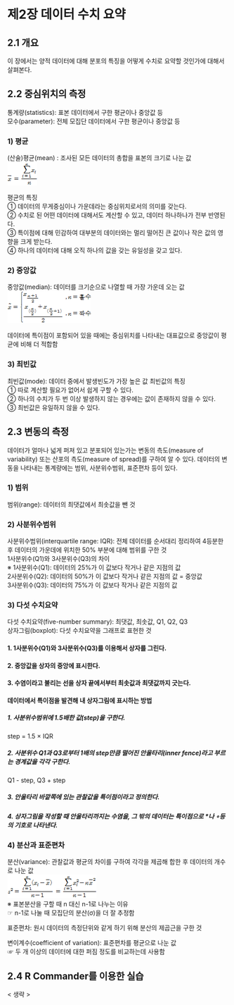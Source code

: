 # 제2장 데이터 수치 요약

## 2.1 개요
 이 장에서는 양적 데이터에 대해 분포의 특징을 어떻게 수치로 요약할 것인가에 대해서 살펴본다.

## 2.2 중심위치의 측정
 통계량(statistics): 표본 데이터에서 구한 평균이나 중앙값 등  
 모수(parameter): 전체 모집단 데이터에서 구한 평균이나 중앙값 등
### 1) 평균
 (산술)평균(mean) : 조사된 모든 데이터의 총합을 표본의 크기로 나눈 값  
 <img src="./img/Ch2-1.png">
 
 평균의 특징  
 ① 데이터의 무게중심이나 가운데라는 중심위치로서의 의미를 갖는다.  
 ② 수치로 된 어떤 데이터에 대해서도 계산할 수 있고, 데이터 하나하나가 전부 반영된다.  
 ③ 특이점에 대해 민감하여 대부분의 데이터와는 멀리 떨어진 큰 값이나 작은 값의 영향을 크게 받는다.  
 ④ 하나의 데이터에 대해 오직 하나의 값을 갖는 유일성을 갖고 있다.  

### 2) 중앙값
 중앙값(median): 데이터를 크기순으로 나열할 때 가장 가운데 오는 값  
 <img src="./img/Ch2-2.png">
 
 데이터에 특이점이 포함되어 있을 때에는 중심위치를 나타내는 대표값으로 중앙값이 평균에 비해 더 적합함

### 3) 최빈값
 최빈값(mode): 데이터 중에서 발생빈도가 가장 높은 값
 최빈값의 특징  
 ① 따로 계산할 필요가 없어서 쉽게 구할 수 있다.  
 ② 하나의 수치가 두 번 이상 발생하지 않는 경우에는 값이 존재하지 않을 수 있다.  
 ③ 최빈값은 유일하지 않을 수 있다.  

## 2.3 변동의 측정
 데이터가 얼마나 넓게 퍼져 있고 분포되어 있는가는 변동의 측도(measure of variability) 또는 산포의 측도(measure of spread)를 구하여 알 수 있다.
 데이터의 변동을 나타내는 통계량에는 범위, 사분위수범위, 표준편차 등이 있다.
### 1) 범위
 범위(range): 데이터의 최댓값에서 최솟값을 뺀 것
### 2) 사분위수범위
 사분위수범위(interquartile range: IQR): 전체 데이터를 순서대리 정리하여 4등분한 후 데이터의 가운데에 위치한 50% 부분에 대해 범위를 구한 것  
 1사분위수(Q1)와 3사분위수(Q3)의 차이  
 ※ 1사분위수(Q1): 데이터의 25%가 이 값보다 작거나 같은 지점의 값  
    2사분위수(Q2): 데이터의 50%가 이 값보다 작거나 같은 지점의 값 = 중앙값  
    3사분위수(Q3): 데이터의 75%가 이 값보다 작거나 같은 지점의 값
### 3) 다섯 수치요약
 다섯 수치요약(five-number summary): 최댓값, 최솟값, Q1, Q2, Q3  
 상자그림(boxplot): 다섯 수치요약을 그래프로 표현한 것
#### 1. 1사분위수(Q1)와 3사분위수(Q3)를 이용해서 상자를 그린다.
#### 2. 중앙값을 상자의 중앙에 표시한다.
#### 3. 수염이라고 불리는 선을 상자 끝에서부터 최솟값과 최댓값까지 긋는다.

#### 데이터에서 특이점을 발견해 내 상자그림에 표시하는 방법
##### 1. 사분위수범위에 1.5배한 값(step)을 구한다.
  step = 1.5 × IQR
##### 2. 사분위수 Q1과 Q3로부터 1배의 step만큼 떨어진 안울타리(inner fence)라고 부르는 경계값을 각각 구한다.
  Q1 - step, Q3 + step
##### 3. 안울타리 바깥쪽에 있는 관찰값을 특이점이라고 정의한다.
##### 4. 상자그림을 작성할 때 안울타리까지는 수염을, 그 밖의 데이터는 특이점으로 *나 ∘등의 기호로 나타낸다.
### 4) 분산과 표준편차
 분산(variance): 관찰값과 평균의 차이를 구하여 각각을 제곱해 합한 후 데이터의 개수로 나눈 값  
 <img src="./img/Ch2-3.png">  
 ※ 표본분산을 구할 때 n 대신 n-1로 나누는 이유  
  ☞ n-1로 나눌 때 모집단의 분산(σ)을 더 잘 추정함  
 
 표준편차: 원시 데이터의 측정단위와 같게 하기 위해 분산의 제곱근을 구한 것

 변이계수(coefficient of variation): 표준편차를 평균으로 나눈 값  
 ☞ 두 개 이상의 데이터에 대한 퍼짐 정도를 비교하는데 사용함

## 2.4 R Commander를 이용한 실습
< 생략 >
 
